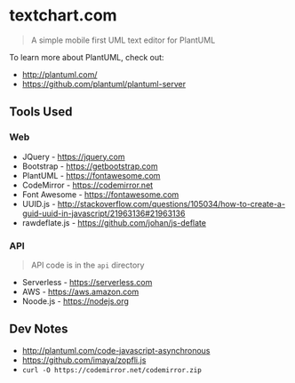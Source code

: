 # textchart.com

> A simple mobile first UML text editor for PlantUML

To learn more about PlantUML, check out:

- http://plantuml.com/
- https://github.com/plantuml/plantuml-server


## Tools Used

### Web

- JQuery - https://jquery.com
- Bootstrap - https://getbootstrap.com
- PlantUML - https://fontawesome.com
- CodeMirror - https://codemirror.net
- Font Awesome - https://fontawesome.com
- UUID.js - http://stackoverflow.com/questions/105034/how-to-create-a-guid-uuid-in-javascript/21963136#21963136
- rawdeflate.js - https://github.com/johan/js-deflate

### API

> API code is in the `api` directory

- Serverless - https://serverless.com
- AWS - https://aws.amazon.com
- Noode.js - https://nodejs.org

## Dev Notes

- http://plantuml.com/code-javascript-asynchronous
- https://github.com/imaya/zopfli.js
- `curl -O https://codemirror.net/codemirror.zip`
